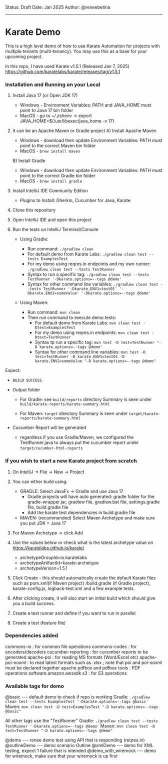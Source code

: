 Status: Draft
Date: Jan 2025
Author: @reneebetina

---
# Karate Demo
This is a high level demo of how to use Karate Automation for projects with multiple tenants (multi-tenancy).
You may use this as a base for your upcoming project.

In this repo, I have used Karate v1.5.1 (Released Jan 7, 2025) https://github.com/karatelabs/karate/releases/tag/v1.5.1

### Installation and Running on your Local
1. Install Java 17 (or Open JDK 17)
   * Windows - Environment Variables: PATH and JAVA_HOME must point to Java 17 bin folder
   * MacOS - go to ~/.zshenv   -> export JAVA_HOME=$(/usr/libexec/java_home -v 17)
2. It can be an Apache Maven or Gradle project
  A) Install Apache Maven
   * Windows - download then update Environment Variables: PATH must point to the correct Maven bin folder
   * MacOS - `brew install maven`

   B) Install Gradle
   * Windows - download then update Environment Variables: PATH must point to the correct Gradle bin folder
   * MacOS - `brew install gradle`
3. Install IntelliJ IDE Community Edition
   * Plugins to Install: Gherkin, Cucumber for Java, Karate
3. Clone this repository
4. Open IntelliJ IDE and open this project
5. Run the tests on IntelliJ Terminal/Console
    * Using Gradle:
        * Run command: `./gradlew clean`
        * For default demo from Karate Labs: `./gradlew clean test --tests ExamplesTest`
        * For my demo using reqres.in endpoints and my own runner: `./gradlew clean test --tests TestRunner`
        * Syntax to run a specific tag: `./gradlew clean test --tests TestRunner '-Dkarate.options=--tags @demo'`
        * Syntax for other command line variables: `./gradlew clean test --tests TestRunner '-Dkarate.ENV1=test01' '-Dkarate.ENV2=someValue' '-Dkarate.options=--tags @demo'`
   
    * Using Maven:
      * Run command: `mvn clean`
      * Then run command to execute demo tests:
        *  For default demo from Karate Labs: `mvn clean test -Dtest=ExamplesTest`
        *  For my demo using reqres.in endpoints: `mvn clean test -Dtest=TestRunner`
        *  Syntax tp run a specific tag: `mvn test -D test=TestRunner "-D karate.options=--tags @demo"`
        * Syntax for other command line variables: `mvn test -D test=TestRunner -D karate.ENV1=test01 -D karate.ENV2=someValue "-D karate.options=--tags @demo"`


  Expect:
   * ``BUILD SUCCESS``
   * Output folder
       * For Gradle: see `build/reports` directory
       Summary is seen under ```build/karate-reports/karate-summary.html```
       
       * For Maven: `target` directory 
       Summary is seen under ```target/karate-reports/karate-summary.html```
     
   * Cucumber Report will be generated 
       * regardless if you use Gradle/Maven, we configured the TestRunner.java to always put the cucumber report under ```target/cucumber-html-reports```
   
### If you wish to start a new Karate project from scratch
1. On IntelliJ -> File -> New -> Project
2. You can either build using:
   * GRADLE: Select JavaFx -> Gradle and use Java 17
     * Gradle projects will have auto generated: gradle folder for the gradle-wrapper.jar, gradlew file, gradlew.bat file, settings.gradle file, build.gradle file
     * Add the karate test dependencies in build.gradle file
   * MAVEN: (recommended) Select Maven Archetype and make sure you put JDK = Java 17
 
3. For Maven Archetype -> click Add
4. Use the values below or check what is the latest archetype value on https://karatelabs.github.io/karate/
      * archetypeGroupId=io.karatelabs 
      * archetypeArtifactId=karate-archetype
      * archetypeVersion=1.5.1
5. Click Create - this should automatically create the default Karate files such as pom.xml(if Maven project) /build.gradle (if Gradle project), karate-config.js, logback-test.xml
and a few example tests.
7. After clicking create, it will also start an initial build which should give you a build success.
8. Create a test runner and define if you want to run in parallel
9. Create a test (feature file)


### Dependencies added
commons-io : for common file operations
commons-codec : for encoders/decoders
cucumber-reporting : for cucumber reports to be generated
apache-poi : for reading MS formats (Word/Excel etc)
apache-poi-ooxml : to read latest formats such as .xlsx ; note that poi and poi-ooxml must be declared together
apache pdfbox and pdfbox tools : PDF operations
software.amazon.awssdk s3 : for S3 operations


### Available tags for demo
@basic --- default demo to check if repo is working
Gradle: `./gradlew clean test --tests ExamplesTest '-Dkarate.options=--tags @basic'` 
Maven: `mvn clean test -D test=ExamplesTest "-D karate.options=--tags @basic"`

All other tags use the "TestRunner"
Gradle: `./gradlew clean test --tests TestRunner '-Dkarate.options=--tags @demo'`
Maven: `mvn clean test -D test=TestRunner "-D karate.options=--tags @demo"`

@demo --- renee demo test using API that is responding (reqres.in)
@outlineDemo --- demo scenario Outline
@xmlDemo --- demo for XML testing, expect 1 failure that is intended
@demo_with_wiremock   --- demo for wiremock, make sure that your wiremock is up first 